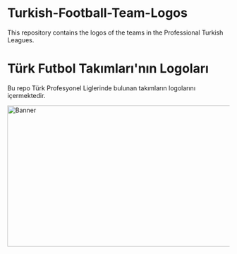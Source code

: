 # Turkish-Football-Team-Logos
This repository contains the logos of the teams in the Professional Turkish Leagues.

# Türk Futbol Takımları'nın Logoları
Bu repo Türk Profesyonel Liglerinde bulunan takımların logolarını içermektedir.

<img width="640" height="320" alt="Banner" src="https://github.com/user-attachments/assets/628fa99b-1eaf-4260-8bab-bebce6e056cc" />
